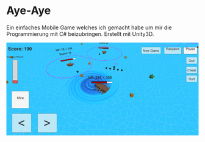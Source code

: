 # Aye-Aye

Ein einfaches Mobile Game welches ich gemacht habe um mir die Programmierung mit C# beizubringen.
Erstellt mit Unity3D.

![Screenshot](AyeAyeScreenshot.png)
